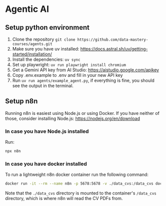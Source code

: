 # Agentic AI

## Setup python environment

1. Clone the repository `git clone https://github.com/data-mastery-courses/agents.git`
2. Make sure you have uv installed: https://docs.astral.sh/uv/getting-started/installation/
3. Install the dependencies: `uv sync`
4. Set up playwright: `uv run playwright install chromium`
5. Get a Gemini API key from AI Studio: https://aistudio.google.com/apikey
6. Copy .env.example to .env and fill in your new API key
7. Run `uv run agents/example_agent.py`, if everything is fine, you should see the output in the terminal.

## Setup n8n

Running n8n is easiest using Node.js or using Docker. If you have neither of those, consider installing Node.js: https://nodejs.org/en/download

### In case you have Node.js installed

Run:
```bash
npx n8n
```

### In case you have docker installed
To run a lightweight n8n docker container run the following command:

```bash
docker run -it --rm --name n8n -p 5678:5678 -v ./data_cvs:/data_cvs docker.n8n.io/n8nio/n8n
```

Note that the `./data_cvs` directory is mounted to the container's `/data_cvs` directory, which is where n8n will read the CV PDFs from.
